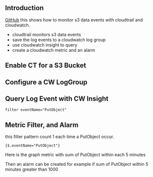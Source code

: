 ## Introduction 
[GitHub](https://github.com/entest-hai/s3-cloudtrail-cloudwatch) 
this shows how to monitor s3 data events with cloudtrail and cloudwatch. 

- cloudtrail monitors s3 data events 
- save the log events to a cloudwatch log group 
- use cloudwatch insight to query 
- create a cloudwatch metric and an alarm 

## Enable CT for a S3 Bucket

## Configure a CW LogGroup 

## Query Log Event with CW Insight 
```
filter eventName="PutObject"
```

## Metric Filter, and Alarm 
this filter pattern count 1 each time a PutObject occur.  
```
{$.eventName="PutObject"}
```
Here is the graph metric with sum of PutObject within each 5 minutes 



Then an alarm can be created for example if sum of PutObject within 5 minutes greater than 1000

